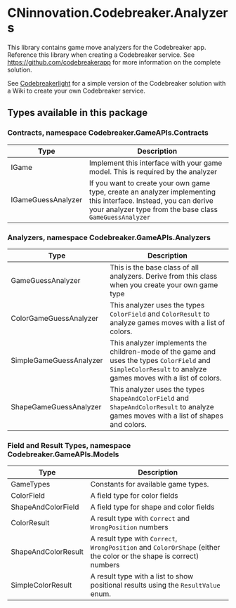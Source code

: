 ﻿# CNinnovation.Codebreaker.Analyzers

This library contains game move analyzers for the Codebreaker app. Reference this library when creating a Codebreaker service.
See https://github.com/codebreakerapp for more information on the complete solution.

See [Codebreakerlight](https://github.com/codebreakerapp/codebreakerlight) for a simple version of the Codebreaker solution with a Wiki to create your own Codebreaker service.

## Types available in this package

### Contracts, namespace Codebreaker.GameAPIs.Contracts

| Type     | Description        |
|----------|--------------------|
| IGame    | Implement this interface with your game model. This is required by the analyzer |
| IGameGuessAnalyzer | If you want to create your own game type, create an analyzer implementing this interface. Instead, you can derive your analyzer type from the base class `GameGuessAnalyzer` |

### Analyzers, namespace Codebreaker.GameAPIs.Analyzers

| Type     | Description        |
|----------|--------------------|
| GameGuessAnalyzer  | This is the base class of all analyzers. Derive from this class when you create your own game type |
| ColorGameGuessAnalyzer | This analyzer uses the types `ColorField` and `ColorResult` to analyze games moves with a list of colors. |
| SimpleGameGuessAnalyzer | This analyzer implements the children-mode of the game and uses the types `ColorField` and `SimpleColorResult` to analyze games moves with a list of colors. |
| ShapeGameGuessAnalyzer | This analyzer uses the types `ShapeAndColorField` and `ShapeAndColorResult` to analyze games moves with a list of shapes and colors. |

### Field and Result Types, namespace Codebreaker.GameAPIs.Models

| Type     | Description        |
|----------|--------------------|
| GameTypes | Constants for available game types. |
| ColorField  | A field type for color fields |
| ShapeAndColorField | A field type for shape and color fields |
| ColorResult | A result type with `Correct` and `WrongPosition` numbers |
| ShapeAndColorResult | A result type with `Correct`, `WrongPosition` and `ColorOrShape` (either the color or the shape is correct) numbers |
| SimpleColorResult | A result type with a list to show positional results using the `ResultValue` enum. |
